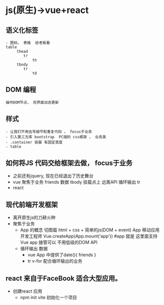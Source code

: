 # js(原生)->vue+react

## 语义化标签
    - 图标， 表格  给老板看 
    table
         thead
            tr
                th
         tbody
            tr
                td


## DOM 编程 
    操作DOM节点， 将界面动态更新


## 样式 
    - 让我们不用去写细节和重复代码 ， focus于业务 
    - 引入第三方库 bootstrap  PC端的 css框架 ， 业务类
    - .container 容器 有固定宽度
    - table 


## 如何将JS 代码交给框架去做， focus于**业务**

- 之前还有jquery,  现在已经退出了历史舞台
- vue
    聚焦于业务
    friends 数据
    tbody 挂载点上
    远离API 循环输出 tr 
- react 



## 现代前端开发框架
- 离开原生js的刀耕火种
- 聚焦于业务
     - App 的概念 
     切图载 html + css + 简单的js(DOM + event)
     App 移动应用开发工程师
     Vue.createApp(App.mount('app'))
     #app 就是 这里面支持Vue app 接管可以
     不用低级的DOM API
     - 循环输出 数据
         - vue App 中提供了date(){
            friends
         }
         - tr v-for 配合循环输出的业务


## react 来自于FaceBook   适合大型应用。
- 创建react 应用
    - npm init vite 初始化一个项目